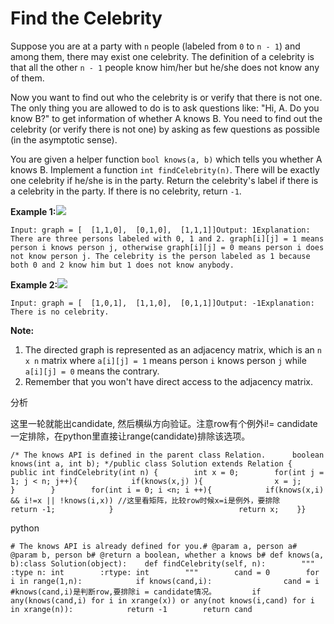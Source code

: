# Find the Celebrity



Suppose you are at a party with `n` people \(labeled from `0` to `n - 1`\) and among them, there may exist one celebrity. The definition of a celebrity is that all the other `n - 1` people know him/her but he/she does not know any of them.

Now you want to find out who the celebrity is or verify that there is not one. The only thing you are allowed to do is to ask questions like: "Hi, A. Do you know B?" to get information of whether A knows B. You need to find out the celebrity \(or verify there is not one\) by asking as few questions as possible \(in the asymptotic sense\).

You are given a helper function `bool knows(a, b)` which tells you whether A knows B. Implement a function `int findCelebrity(n)`. There will be exactly one celebrity if he/she is in the party. Return the celebrity's label if there is a celebrity in the party. If there is no celebrity, return `-1`.

**Example 1:**![](https://assets.leetcode.com/uploads/2019/02/02/277_example_1_bold.PNG)

```text
Input: graph = [  [1,1,0],  [0,1,0],  [1,1,1]]Output: 1Explanation: There are three persons labeled with 0, 1 and 2. graph[i][j] = 1 means person i knows person j, otherwise graph[i][j] = 0 means person i does not know person j. The celebrity is the person labeled as 1 because both 0 and 2 know him but 1 does not know anybody.
```

**Example 2:**![](https://assets.leetcode.com/uploads/2019/02/02/277_example_2.PNG)

```text
Input: graph = [  [1,0,1],  [1,1,0],  [0,1,1]]Output: -1Explanation: There is no celebrity.
```

**Note:**

1. The directed graph is represented as an adjacency matrix, which is an `n x n` matrix where `a[i][j] = 1` means person `i` knows person `j` while `a[i][j] = 0` means the contrary.
2. Remember that you won't have direct access to the adjacency matrix.

分析

这里一轮就能出candidate, 然后横纵方向验证。注意row有个例外i!= candidate 一定排除，在python里直接让range\(candidate\)排除该选项。

```text
/* The knows API is defined in the parent class Relation.      boolean knows(int a, int b); */public class Solution extends Relation {    public int findCelebrity(int n) {        int x = 0;        for(int j = 1; j < n; j++){            if(knows(x,j) ){                x = j;            }        }        for(int i = 0; i <n; i ++){            if(knows(x,i) && i!=x || !knows(i,x)) //这里看矩阵，比较row时候x=i是例外，要排除                return -1;            }                            return x;    }}
```

python

```text
# The knows API is already defined for you.# @param a, person a# @param b, person b# @return a boolean, whether a knows b# def knows(a, b):class Solution(object):    def findCelebrity(self, n):        """        :type n: int        :rtype: int        """        cand = 0        for i in range(1,n):            if knows(cand,i):                cand = i        #knows(cand,i)是判断row,要排除i = candidate情况。        if any(knows(cand,i) for i in xrange(x)) or any(not knows(i,cand) for i in xrange(n)):            return -1        return cand        
```

